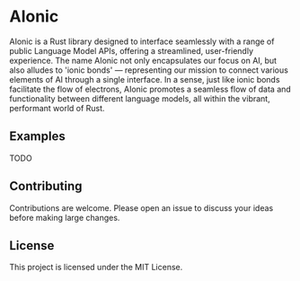 # AIonic

AIonic is a Rust library designed to interface seamlessly with a range of public
Language Model APIs, offering a streamlined, user-friendly experience. The name
AIonic not only encapsulates our focus on AI, but also alludes to 'ionic bonds'
— representing our mission to connect various elements of AI through a single
interface. In a sense, just like ionic bonds facilitate the flow of electrons,
AIonic promotes a seamless flow of data and functionality between different language
models, all within the vibrant, performant world of Rust.

## Examples

TODO

## Contributing

Contributions are welcome. Please open an issue to discuss your ideas before
making large changes.

## License

This project is licensed under the MIT License.
